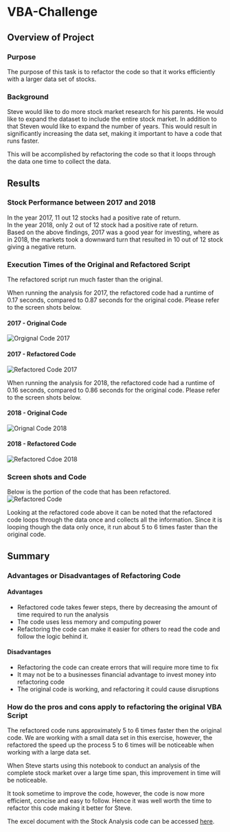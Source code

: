 # VBA-Challenge

## Overview of Project
### Purpose
The purpose of this task is to refactor the code so that it works efficiently with a larger data set of stocks.
### Background
Steve would like to do more stock market research for his parents. He would like to expand the dataset to include the entire stock market. In addition to that Steven would like to expand the number of years. This would result in significantly increasing the data set, making it important to have a code that runs faster.  

This will be accomplished by refactoring the code so that it loops through the data one time to collect the data.

## Results
### Stock Performance between 2017 and 2018

In the year 2017, 11 out 12 stocks had a positive rate of return.  
In the year 2018, only 2 out of 12 stock had a positive rate of return.  
Based on the above findings, 2017 was a good year for investing, where as in 2018, the markets took a downward turn that resulted in 10 out of 12 stock giving a negative return.  




### Execution Times of the Original and Refactored Script
The refactored script run much faster than the original. 

When running the analysis for 2017, the refactored code had a runtime of 0.17 seconds, compared to 0.87 seconds for the original code. Please refer to the screen shots below.

#### 2017 - Original Code
![Orgignal Code 2017](https://github.com/shayanafzal/VBA-Challenge/blob/c43d9a204f471fef9dccfcdf6c132c46986d2ef9/Resources/2017%20Orignal.png)

#### 2017 - Refactored Code
![Refactored Code 2017](https://github.com/shayanafzal/VBA-Challenge/blob/6afedd06b88b7acb5b77e9f3a3befbd55c83f932/Resources/2017%20Refactored.png)


When running the analysis for 2018, the refactored code had a runtime of 0.16 seconds, compared to 0.86 seconds for the original code. Please refer to the screen shots below.


#### 2018 - Original Code
![Orignal Code 2018](https://github.com/shayanafzal/VBA-Challenge/blob/6afedd06b88b7acb5b77e9f3a3befbd55c83f932/Resources/2018%20Orignal.png)

#### 2018 - Refactored Code
![Refactored Cdoe 2018](https://github.com/shayanafzal/VBA-Challenge/blob/6afedd06b88b7acb5b77e9f3a3befbd55c83f932/Resources/2018%20Refactored.png)


### Screen shots and Code
Below is the portion of the code that has been refactored. 
![Refactored Code](https://github.com/shayanafzal/VBA-Challenge/blob/0473229ccd1c6351043b7e45906b6826334cb897/Resources/Code%20Refactored.png)

Looking at the refactored code above it can be noted that the refactored code loops through the data once and collects all the information. Since it is looping though the data only once, it run about 5 to 6 times faster than the original code. 

## Summary
### Advantages or Disadvantages of Refactoring Code
#### Advantages
* Refactored code takes fewer steps, there by decreasing the amount of time required to run the analysis
* The code uses less memory and computing power
* Refactoring the code can make it easier for others to read the code and follow the logic behind it.
#### Disadvantages
* Refactoring the code can create errors that will require more time to fix
* It may not be to a businesses financial advantage to invest money into refactoring code
* The original code is working, and refactoring it could cause disruptions

### How do the pros and cons apply to refactoring the original VBA Script
The refactored code runs approximately 5 to 6 times faster then the original code. We are working with a small data set in this exercise, however, the refactored the speed up the process 5 to 6 times will be noticeable when working with a large data set.  

When Steve starts using this notebook to conduct an analysis of the complete stock market over a large time span, this improvement in time will be noticeable.  

It took sometime to improve the code, however, the code is now more efficient, concise and easy to follow. Hence it was well worth the time to refactor this code making it better for Steve.

The excel document with the Stock Analysis code can be accessed
[here](https://github.com/shayanafzal/VBA-Challenge/blob/8e0dc23fc8120bd4d31099274ac275ba37aa4813/VBA_Challenge.xlsm).




